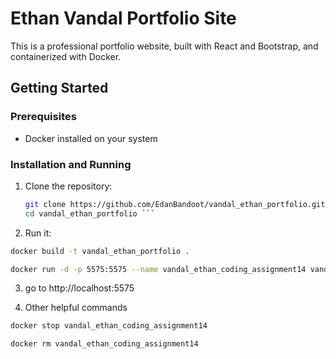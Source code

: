 # Ethan Vandal Portfolio Site

This is a professional portfolio website, built with React and Bootstrap, and containerized with Docker.

## Getting Started

### Prerequisites
- Docker installed on your system

### Installation and Running

1. Clone the repository:
   ```bash
   git clone https://github.com/EdanBandoot/vandal_ethan_portfolio.git
   cd vandal_ethan_portfolio ```

2. Run it:
```bash
docker build -t vandal_ethan_portfolio .

docker run -d -p 5575:5575 --name vandal_ethan_coding_assignment14 vandal_ethan_portfolio

```

3. go to http://localhost:5575

4. Other helpful commands
```bash
docker stop vandal_ethan_coding_assignment14

docker rm vandal_ethan_coding_assignment14
